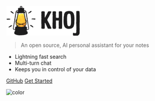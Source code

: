 <!-- _coverpage.md -->

![logo](./assets/khoj-logo-sideways-200.png)

> An open source, AI personal assistant for your notes

- Lightning fast search
- Multi-turn chat
- Keeps you in control of your data

[GitHub](https://github.com/khoj-ai/khoj)
[Get Started](#khoj)

![color](#f9f5de)
